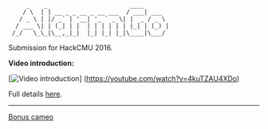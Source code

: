		 _    _                       ____       
		/ \  | | __ _ _ __ _ __ ___  / ___| ___  
	   / _ \ | |/ _` | '__| '_ ` _ \| |  _ / _ \ 
	  / ___ \| | (_| | |  | | | | | | |_| | (_) |
	 /_/   \_\_|\__,_|_|  |_| |_| |_|\____|\___/ 
	 
Submission for HackCMU 2016.

**Video introduction:**

[![Video introduction](https://img.youtube.com/vi/4kuTZAU4XDo/0.jpg)]
(https://youtube.com/watch?v=4kuTZAU4XDo)

Full details [here](http://devpost.com/software/alarm-go).

---

[Bonus cameo](https://youtu.be/OuxH_ONhX8g?t=25s) 